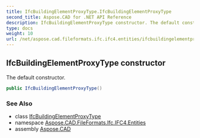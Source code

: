 ```yaml
---
title: IfcBuildingElementProxyType.IfcBuildingElementProxyType
second_title: Aspose.CAD for .NET API Reference
description: IfcBuildingElementProxyType constructor. The default constructor
type: docs
weight: 10
url: /net/aspose.cad.fileformats.ifc.ifc4.entities/ifcbuildingelementproxytype/ifcbuildingelementproxytype/
---
```

## IfcBuildingElementProxyType constructor

The default constructor.

```csharp
public IfcBuildingElementProxyType()
```

### See Also

* class [IfcBuildingElementProxyType](../)
* namespace [Aspose.CAD.FileFormats.Ifc.IFC4.Entities](../../ifcbuildingelementproxytype/)
* assembly [Aspose.CAD](../../../)


